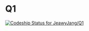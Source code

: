 Q1
==

[ ![Codeship Status for JeawyJang/Q1](https://codeship.com/projects/436877a0-5c1e-0132-c2ee-0e90e8baf01d/status)](https://codeship.com/projects/50688)

